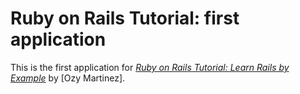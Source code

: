 # Ruby on Rails Tutorial: first application

This is the first application for
[*Ruby on Rails Tutorial: Learn Rails by Example*](http://railstutorial.org/)
by [Ozy Martinez].
